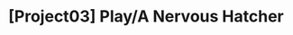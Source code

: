 ---
layout: post
title: '[Project03] Play/A Nervous Hatcher'
categories: [project0123]
toc: true
state: wip
---